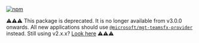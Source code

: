 
[![npm](https://img.shields.io/npm/v/@microsoft/mgt-teams-msal2-provider?style=for-the-badge)](https://www.npmjs.com/package/@microsoft/mgt-teams-msal2-provider)

⚠️⚠️⚠️ This package is deprecated. It is no longer available from v3.0.0 onwards. All new applications should use [`@microsoft/mgt-teamsfx-provider`](https://learn.microsoft.com/graph/toolkit/providers/teamsfx) instead. Still using v2.x.x? [Look here](https://www.npmjs.com/package/@microsoft/mgt-teams-msal2-provider/v/2.10.1) ⚠️⚠️⚠️